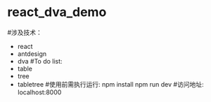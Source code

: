 # react_dva_demo
#涉及技术：
- react 
- antdesign
- dva
#To do list:
- table
- tree
- tabletree
#使用前需执行运行:
 npm install
 npm run dev
#访问地址:
        localhost:8000
